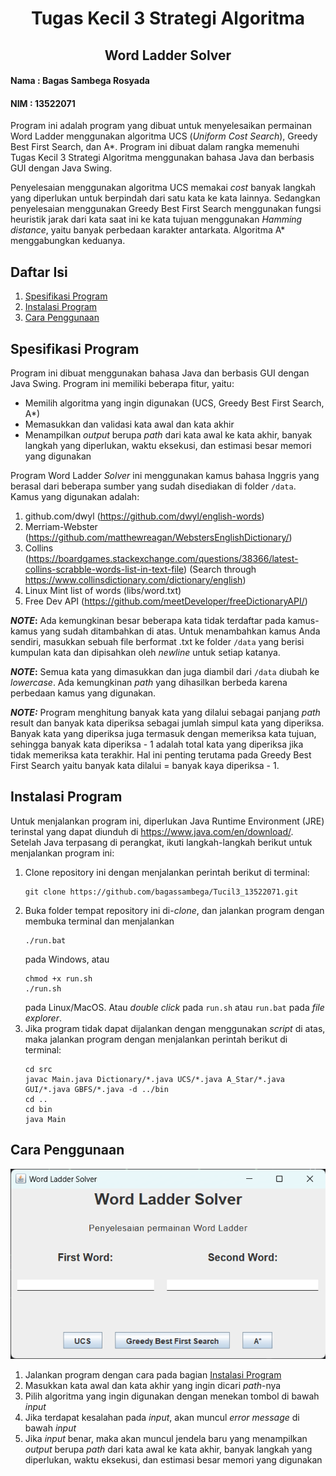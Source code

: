 <h1 style="text-align: center"> Tugas Kecil 3 Strategi Algoritma </h1>
<h2 style="text-align: center"> Word Ladder Solver </h2>

#### Nama : Bagas Sambega Rosyada
#### NIM : 13522071

Program ini adalah program yang dibuat untuk menyelesaikan permainan Word Ladder menggunakan algoritma UCS (_Uniform Cost Search_), 
Greedy Best First Search, dan A*. Program ini dibuat dalam rangka memenuhi Tugas Kecil 3 Strategi Algoritma menggunakan bahasa Java dan berbasis GUI dengan Java Swing.

Penyelesaian menggunakan algoritma UCS memakai _cost_ banyak langkah yang diperlukan untuk berpindah dari satu kata ke kata lainnya. Sedangkan penyelesaian menggunakan Greedy Best First Search menggunakan
fungsi heuristik jarak dari kata saat ini ke kata tujuan menggunakan _Hamming distance_, yaitu banyak perbedaan karakter antarkata. Algoritma A* menggabungkan keduanya.

## Daftar Isi
1. [Spesifikasi Program](#spesifikasi-program)
2. [Instalasi Program](#instalasi-program)
3. [Cara Penggunaan](#cara-penggunaan)

## Spesifikasi Program
Program ini dibuat menggunakan bahasa Java dan berbasis GUI dengan Java Swing. Program ini memiliki beberapa fitur, yaitu:
- Memilih algoritma yang ingin digunakan (UCS, Greedy Best First Search, A*)
- Memasukkan dan validasi kata awal dan kata akhir
- Menampilkan _output_ berupa _path_ dari kata awal ke kata akhir, banyak langkah yang diperlukan, waktu eksekusi, dan estimasi besar memori yang digunakan

Program Word Ladder _Solver_ ini menggunakan kamus bahasa Inggris yang berasal dari beberapa sumber yang sudah disediakan di folder `/data`. Kamus yang digunakan adalah:
1. github.com/dwyl (https://github.com/dwyl/english-words)
2. Merriam-Webster (https://github.com/matthewreagan/WebstersEnglishDictionary/)
3. Collins (https://boardgames.stackexchange.com/questions/38366/latest-collins-scrabble-words-list-in-text-file) (Search through https://www.collinsdictionary.com/dictionary/english)
4. Linux Mint list of words (libs/word.txt)
5. Free Dev API (https://github.com/meetDeveloper/freeDictionaryAPI/)

**_NOTE_:**
Ada kemungkinan besar beberapa kata tidak terdaftar pada kamus-kamus yang sudah ditambahkan di atas. Untuk menambahkan kamus Anda sendiri,
masukkan sebuah file berformat .txt ke folder `/data` yang berisi kumpulan kata dan dipisahkan oleh _newline_ untuk setiap katanya.

**_NOTE_:**
Semua kata yang dimasukkan dan juga diambil dari `/data` diubah  ke _lowercase_. Ada kemungkinan _path_ yang dihasilkan berbeda karena perbedaan kamus yang digunakan.

**_NOTE:_**
Program menghitung banyak kata yang dilalui sebagai panjang _path_ result dan banyak kata diperiksa sebagai jumlah simpul kata yang diperiksa.
Banyak kata yang diperiksa juga termasuk dengan memeriksa kata tujuan, sehingga banyak kata diperiksa - 1 adalah total kata yang diperiksa jika tidak memeriksa kata terakhir.
Hal ini penting terutama pada Greedy Best First Search yaitu banyak kata dilalui = banyak kaya diperiksa - 1.

## Instalasi Program
Untuk menjalankan program ini, diperlukan Java Runtime Environment (JRE) terinstal yang dapat diunduh di https://www.java.com/en/download/. Setelah Java terpasang di perangkat, ikuti langkah-langkah berikut untuk menjalankan program ini:
1. Clone repository ini dengan menjalankan perintah berikut di terminal:
    ```
    git clone https://github.com/bagassambega/Tucil3_13522071.git
    ```
2. Buka folder tempat repository ini di-_clone_, dan jalankan program dengan membuka terminal dan menjalankan
    ```
   ./run.bat
   ```
   pada Windows, atau
    ```
   chmod +x run.sh
    ./run.sh
   ```
   pada Linux/MacOS. Atau _double click_ pada `run.sh` atau `run.bat` pada _file explorer_.
3. Jika program tidak dapat dijalankan dengan menggunakan _script_ di atas, maka jalankan program dengan menjalankan perintah berikut di terminal:
    ```
    cd src
    javac Main.java Dictionary/*.java UCS/*.java A_Star/*.java GUI/*.java GBFS/*.java -d ../bin
    cd ..
    cd bin
    java Main
    ```
## Cara Penggunaan
<img src="docs/main-window.png" alt="Gambar jendela utama program">

1. Jalankan program dengan cara pada bagian [Instalasi Program](#instalasi-program)
2. Masukkan kata awal dan kata akhir yang ingin dicari _path_-nya
3. Pilih algoritma yang ingin digunakan dengan menekan tombol di bawah _input_
4. Jika terdapat kesalahan pada _input_, akan muncul _error message_ di bawah _input_
5. Jika _input_ benar, maka akan muncul jendela baru yang menampilkan _output_ berupa _path_ dari kata awal ke kata akhir, banyak langkah yang diperlukan, waktu eksekusi, dan estimasi besar memori yang digunakan